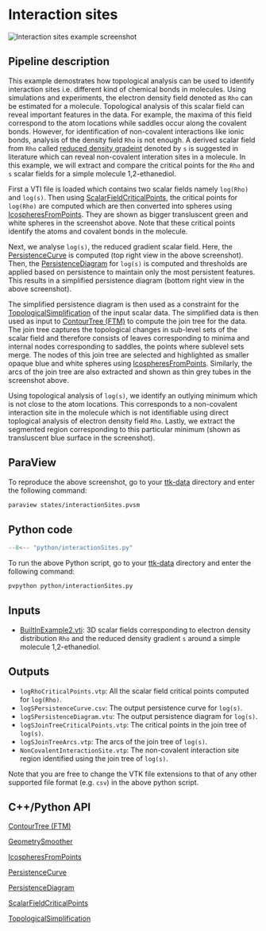 # Interaction sites 

![Interaction sites example screenshot](https://topology-tool-kit.github.io/img/gallery/interactionSites.jpg)

## Pipeline description
This example demostrates how topological analysis can be used to identify interaction sites i.e. different kind of chemical bonds in molecules. Using simulations and experiments, the electron density field denoted as `Rho` can be estimated for a molecule. Topological analysis of this scalar field can reveal important features in the data. For example, the maxima of this field correspond to the atom locations while saddles occur along the covalent bonds. However, for identification of non-covalent interactions like ionic bonds, analysis of the density field `Rho` is not enough. A derived scalar field from `Rho` called [reduced density gradeint](https://www.tandfonline.com/doi/full/10.1080/00268976.2015.1123777) denoted by `s` is suggested in literature which can reveal non-covalent interation sites in a molecule. In this example, we will extract and compare the critical points for the `Rho` and `s` scalar fields for a simple molecule 1,2-ethanediol. 

First a VTI file is loaded which contains two scalar fields namely `log(Rho)` and `log(s)`. Then using [ScalarFieldCriticalPoints](https://topology-tool-kit.github.io/doc/html/classttkScalarFieldCriticalPoints.html), the critical points for `log(Rho)` are computed which are then converted into spheres using [IcospheresFromPoints](https://topology-tool-kit.github.io/doc/html/classttkIcospheresFromPoints.html). They are shown as bigger transluscent green and white spheres in the screenshot above. Note that these critical points identify the atoms and covalent bonds in the molecule.

Next, we analyse `log(s)`, the reduced gradient scalar field. Here, the [PersistenceCurve](https://topology-tool-kit.github.io/doc/html/classttkPersistenceCurve.html) is computed (top right view in the above screenshot). Then, the [PersistenceDiagram](https://topology-tool-kit.github.io/doc/html/classttkPersistenceDiagram.html) for `log(s)` is computed and thresholds are applied based on persistence to maintain only the most persistent features. This results in a simplified persistence diagram (bottom right view in the above screenshot).

The simplified persistence diagram is then used as a constraint for the [TopologicalSimplification](https://topology-tool-kit.github.io/doc/html/classttkTopologicalSimplification.html) of the input scalar data. The simplified data is then used as input to [ContourTree (FTM)](https://topology-tool-kit.github.io/doc/html/classttkFTMTree.html) to compute the join tree for the data. The join tree captures the topological changes in sub-level sets of the scalar field and therefore consists of leaves corresponding to minima and internal nodes corresponding to saddles, the points where sublevel sets merge. The nodes of this join tree are selected and highlighted as smaller opaque blue and white spheres using [IcospheresFromPoints](https://topology-tool-kit.github.io/doc/html/classttkIcospheresFromPoints.html). Similarly, the arcs of the join tree are also extracted and shown as thin grey tubes in the screenshot above.

Using topological analysis of `log(s)`, we identify an outlying minimum which is not close to the atom locations. This corresponds to a non-covalent interaction site in the molecule which is not identifiable using direct toplogical analysis of electron density field `Rho`. Lastly, we extract the segmented region corresponding to this particular minimum (shown as transluscent blue surface in the screenshot). 

## ParaView
To reproduce the above screenshot, go to your [ttk-data](https://github.com/topology-tool-kit/ttk-data) directory and enter the following command:
``` bash
paraview states/interactionSites.pvsm
```

## Python code

``` python  linenums="1"
--8<-- "python/interactionSites.py"
```

To run the above Python script, go to your [ttk-data](https://github.com/topology-tool-kit/ttk-data) directory and enter the following command:
``` bash
pvpython python/interactionSites.py
```


## Inputs
- [BuiltInExample2.vti](https://github.com/topology-tool-kit/ttk-data/raw/dev/BuiltInExample2.vti): 3D scalar fields corresponding to electron density distribution `Rho` and the reduced density gradient `s` around a simple molecule 1,2-ethanediol.

## Outputs
- `logRhoCriticalPoints.vtp`: All the scalar field critical points computed for `log(Rho)`. 
- `logSPersistenceCurve.csv`: The output persistence curve for `log(s)`.
- `logSPersistenceDiagram.vtu`: The output persistence diagram for `log(s)`.
- `logSJoinTreeCriticalPoints.vtp`: The critical points in the join tree of `log(s)`.
- `logSJoinTreeArcs.vtp`: The arcs of the join tree of `log(s)`.
- `NonCovalentInteractionSite.vtp`: The non-covalent interaction site region identified using the join tree of `log(s)`.

Note that you are free to change the VTK file extensions to that of any other supported file format (e.g. `csv`) in the above python script.

## C++/Python API
[ContourTree (FTM)](https://topology-tool-kit.github.io/doc/html/classttkFTMTree.html)

[GeometrySmoother](https://topology-tool-kit.github.io/doc/html/classttkGeometrySmoother.html)

[IcospheresFromPoints](https://topology-tool-kit.github.io/doc/html/classttkIcospheresFromPoints.html)

[PersistenceCurve](https://topology-tool-kit.github.io/doc/html/classttkPersistenceCurve.html)

[PersistenceDiagram](https://topology-tool-kit.github.io/doc/html/classttkPersistenceDiagram.html)

[ScalarFieldCriticalPoints](https://topology-tool-kit.github.io/doc/html/classttkScalarFieldCriticalPoints.html)

[TopologicalSimplification](https://topology-tool-kit.github.io/doc/html/classttkTopologicalSimplification.html)
